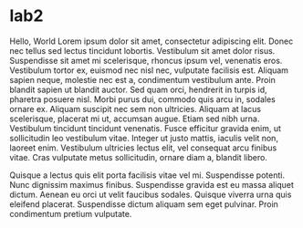 # lab2
Hello, World
Lorem ipsum dolor sit amet, consectetur adipiscing elit. Donec nec tellus sed lectus tincidunt lobortis. Vestibulum sit amet dolor risus. Suspendisse sit amet mi scelerisque, rhoncus ipsum vel, venenatis eros. Vestibulum tortor ex, euismod nec nisl nec, vulputate facilisis est. Aliquam sapien neque, molestie nec est a, condimentum vestibulum ante. Proin blandit sapien ut blandit auctor. Sed quam orci, hendrerit in turpis id, pharetra posuere nisl. Morbi purus dui, commodo quis arcu in, sodales ornare ex. Aliquam suscipit nec sem non ultricies. Aliquam at lacus scelerisque, placerat mi ut, accumsan augue. Etiam sed nibh urna. Vestibulum tincidunt tincidunt venenatis. Fusce efficitur gravida enim, ut sollicitudin leo vestibulum vitae. Integer ut justo mattis, iaculis velit non, laoreet enim. Vestibulum ultricies lectus elit, vel consequat arcu finibus vitae. Cras vulputate metus sollicitudin, ornare diam a, blandit libero.

Quisque a lectus quis elit porta facilisis vitae vel mi. Suspendisse potenti. Nunc dignissim maximus finibus. Suspendisse gravida est eu massa aliquet dictum. Aenean eu orci ut velit faucibus sodales. Quisque viverra urna quis eleifend placerat. Suspendisse dictum aliquam sem eget pulvinar. Proin condimentum pretium vulputate.
